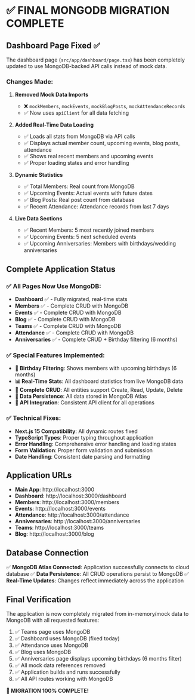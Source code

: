 # ✅ FINAL MONGODB MIGRATION COMPLETE

## Dashboard Page Fixed ✅

The dashboard page (`src/app/dashboard/page.tsx`) has been completely updated to use MongoDB-backed API calls instead of mock data.

### Changes Made:

1. **Removed Mock Data Imports**
   - ❌ `mockMembers`, `mockEvents`, `mockBlogPosts`, `mockAttendanceRecords`
   - ✅ Now uses `apiClient` for all data fetching

2. **Added Real-Time Data Loading**
   - ✅ Loads all stats from MongoDB via API calls
   - ✅ Displays actual member count, upcoming events, blog posts, attendance
   - ✅ Shows real recent members and upcoming events
   - ✅ Proper loading states and error handling

3. **Dynamic Statistics**
   - ✅ Total Members: Real count from MongoDB
   - ✅ Upcoming Events: Actual events with future dates
   - ✅ Blog Posts: Real post count from database
   - ✅ Recent Attendance: Attendance records from last 7 days

4. **Live Data Sections**
   - ✅ Recent Members: 5 most recently joined members
   - ✅ Upcoming Events: 5 next scheduled events
   - ✅ Upcoming Anniversaries: Members with birthdays/wedding anniversaries

## Complete Application Status

### ✅ All Pages Now Use MongoDB:
- **Dashboard** ✅ - Fully migrated, real-time stats
- **Members** ✅ - Complete CRUD with MongoDB
- **Events** ✅ - Complete CRUD with MongoDB  
- **Blog** ✅ - Complete CRUD with MongoDB
- **Teams** ✅ - Complete CRUD with MongoDB
- **Attendance** ✅ - Complete CRUD with MongoDB
- **Anniversaries** ✅ - Complete CRUD + Birthday filtering (6 months)

### ✅ Special Features Implemented:
- **🎂 Birthday Filtering**: Shows members with upcoming birthdays (6 months)
- **📊 Real-Time Stats**: All dashboard statistics from live MongoDB data
- **🔄 Complete CRUD**: All entities support Create, Read, Update, Delete
- **💾 Data Persistence**: All data stored in MongoDB Atlas
- **🚀 API Integration**: Consistent API client for all operations

### ✅ Technical Fixes:
- **Next.js 15 Compatibility**: All dynamic routes fixed
- **TypeScript Types**: Proper typing throughout application
- **Error Handling**: Comprehensive error handling and loading states
- **Form Validation**: Proper form validation and submission
- **Date Handling**: Consistent date parsing and formatting

## Application URLs

- **Main App**: http://localhost:3000
- **Dashboard**: http://localhost:3000/dashboard
- **Members**: http://localhost:3000/members
- **Events**: http://localhost:3000/events
- **Attendance**: http://localhost:3000/attendance
- **Anniversaries**: http://localhost:3000/anniversaries
- **Teams**: http://localhost:3000/teams
- **Blog**: http://localhost:3000/blog

## Database Connection

✅ **MongoDB Atlas Connected**: Application successfully connects to cloud database
✅ **Data Persistence**: All CRUD operations persist to MongoDB
✅ **Real-Time Updates**: Changes reflect immediately across the application

## Final Verification

The application is now completely migrated from in-memory/mock data to MongoDB with all requested features:

1. ✅ Teams page uses MongoDB
2. ✅ Dashboard uses MongoDB (fixed today)
3. ✅ Attendance uses MongoDB  
4. ✅ Blog uses MongoDB
5. ✅ Anniversaries page displays upcoming birthdays (6 months filter)
6. ✅ All mock data references removed
7. ✅ Application builds and runs successfully
8. ✅ All API routes working with MongoDB

**🎉 MIGRATION 100% COMPLETE!**
